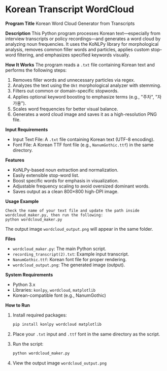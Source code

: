 # Korean Transcript WordCloud

**Program Title**
Korean Word Cloud Generator from Transcripts

**Description**
This Python program processes Korean text—especially from interview transcripts or policy recordings—and generates a word cloud by analyzing noun frequencies. It uses the KoNLPy library for morphological analysis, removes common filler words and particles, applies custom stop-word filtering, and emphasizes specified keywords visually.

**How It Works**
The program reads a `.txt` file containing Korean text and performs the following steps:

1. Removes filler words and unnecessary particles via regex.
2. Analyzes the text using the `Okt` morphological analyzer with stemming.
3. Filters out common or domain-specific stopwords.
4. Applies optional keyword boosting to emphasize terms (e.g., "주차", "자가용").
5. Scales word frequencies for better visual balance.
6. Generates a word cloud image and saves it as a high-resolution PNG file.

**Input Requirements**

* Input Text File: A `.txt` file containing Korean text (UTF-8 encoding).
* Font File: A Korean TTF font file (e.g., `NanumGothic.ttf`) in the same directory.

**Features**

* KoNLPy-based noun extraction and normalization.
* Easily extensible stop-word list.
* Boost specific words for emphasis in visualization.
* Adjustable frequency scaling to avoid oversized dominant words.
* Saves output as a clean 800×800 high-DPI image.

**Usage Example**

```
Check the name of your text file and update the path inside wordcloud_maker.py, then run the following:
python wordcloud_maker.py
```

The output image `wordcloud_output.png` will appear in the same folder.

**Files**

* `wordcloud_maker.py`: The main Python script.
* `recording_transcript(2).txt`: Example input transcript.
* `NanumGothic.ttf`: Korean font file for proper rendering.
* `wordcloud_output.png`: The generated image (output).

**System Requirements**

* Python 3.x
* Libraries: `konlpy`, `wordcloud`, `matplotlib`
* Korean-compatible font (e.g., NanumGothic)

**How to Run**

1. Install required packages:

   ```bash
   pip install konlpy wordcloud matplotlib
   ```
2. Place your `.txt` input and `.ttf` font in the same directory as the script.
3. Run the script:

   ```bash
   python wordcloud_maker.py
   ```
4. View the output image `wordcloud_output.png`
